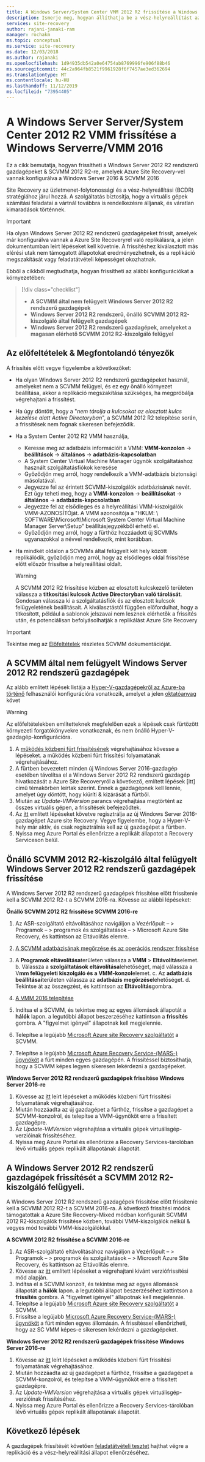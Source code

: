 ```yaml
---
title: A Windows Server/System Center VMM 2012 R2 frissítése a Windows Server 2016-Azure Site Recovery
description: Ismerje meg, hogyan állíthatja be a vész-helyreállítást az Azure-ba Azure Stack virtuális gépekre a Azure Site Recovery szolgáltatással.
services: site-recovery
author: rajani-janaki-ram
manager: rochakm
ms.topic: conceptual
ms.service: site-recovery
ms.date: 12/03/2018
ms.author: rajanaki
ms.openlocfilehash: 1d94935db542a0e64754ab8769996fe906f88b46
ms.sourcegitcommit: 44c2a964fb8521f9961928f6f7457ae3ed362694
ms.translationtype: MT
ms.contentlocale: hu-HU
ms.lasthandoff: 11/12/2019
ms.locfileid: "73954405"
---
```

# <a name="upgrade-windows-server-serversystem-center-2012-r2-vmm-to-windows-servervmm-2016"></a>A Windows Server Server/System Center 2012 R2 VMM frissítése a Windows Serverre/VMM 2016 

Ez a cikk bemutatja, hogyan frissítheti a Windows Server 2012 R2 rendszerű gazdagépeket & SCVMM 2012 R2-re, amelyek Azure Site Recovery-vel vannak konfigurálva a Windows Server 2016 & SCVMM 2016

Site Recovery az üzletmenet-folytonossági és a vész-helyreállítási (BCDR) stratégiához járul hozzá. A szolgáltatás biztosítja, hogy a virtuális gépek számítási feladatai a vártnál továbbra is rendelkezésre álljanak, és váratlan kimaradások történnek.

> [!IMPORTANT]
> Ha olyan Windows Server 2012 R2 rendszerű gazdagépeket frissít, amelyek már konfigurálva vannak a Azure Site Recoveryrel való replikálásra, a jelen dokumentumban leírt lépéseket kell követnie. A frissítéshez kiválasztott más elérési utak nem támogatott állapotokat eredményezhetnek, és a replikáció megszakítását vagy feladatátvételi képességet okozhatnak.


Ebből a cikkből megtudhatja, hogyan frissítheti az alábbi konfigurációkat a környezetében:

> [!div class="checklist"]
> * **A SCVMM által nem felügyelt Windows Server 2012 R2 rendszerű gazdagépek** 
> * **Windows Server 2012 R2 rendszerű, önálló SCVMM 2012 R2-kiszolgáló által felügyelt gazdagépek** 
> * **Windows Server 2012 R2 rendszerű gazdagépek, amelyeket a magasan elérhető SCVMM 2012 R2-kiszolgáló felügyel**


## <a name="prerequisites--factors-to-consider"></a>Az előfeltételek & Megfontolandó tényezők

A frissítés előtt vegye figyelembe a következőket:

- Ha olyan Windows Server 2012 R2 rendszerű gazdagépeket használ, amelyeket nem a SCVMM felügyel, és ez egy önálló környezet beállítása, akkor a replikáció megszakítása szükséges, ha megpróbálja végrehajtani a frissítést.
- Ha úgy döntött, hogy a "*nem tárolja a kulcsokat az elosztott kulcs kezelése alatt Active Directoryban*", a SCVMM 2012 R2 telepítése során, a frissítések nem fognak sikeresen befejeződik.

- Ha a System Center 2012 R2 VMM használja, 

    - Keresse meg az adatbázis információit a VMM: **VMM-konzolon** -> **beállítások** -> **általános** -> **adatbázis-kapcsolatban**
    - A System Center Virtual Machine Manager ügynök szolgáltatáshoz használt szolgáltatásfiókok keresése
    - Győződjön meg arról, hogy rendelkezik a VMM-adatbázis biztonsági másolatával.
    - Jegyezze fel az érintett SCVMM-kiszolgálók adatbázisának nevét. Ezt úgy teheti meg, hogy a **VMM-konzolon** -> **beállításokat** -> **általános** -> **adatbázis-kapcsolatban**
    - Jegyezze fel az elsődleges és a helyreállítási VMM-kiszolgálók VMM-AZONOSÍTÓját. A VMM azonosítója a "HKLM: \ SOFTWARE\Microsoft\Microsoft System Center Virtual Machine Manager Server\Setup" beállításjegyzékből érhető el.
    - Győződjön meg arról, hogy a fürthöz hozzáadott új SCVMMs ugyanazokkal a névvel rendelkezik, mint korábban. 

- Ha mindkét oldalon a SCVMMs által felügyelt két hely között replikálódik, győződjön meg arról, hogy az elsődleges oldal frissítése előtt először frissítse a helyreállítási oldalt.
  > [!WARNING]
  > A SCVMM 2012 R2 frissítése közben az elosztott kulcskezelő területen válassza a **titkosítási kulcsok Active Directoryban való tárolását**. Gondosan válassza ki a szolgáltatásfiók és az elosztott kulcsok felügyeletének beállításait. A kiválasztástól függően előfordulhat, hogy a titkosított, például a sablonok jelszavai nem lesznek elérhetők a frissítés után, és potenciálisan befolyásolhatják a replikálást Azure Site Recovery

> [!IMPORTANT]
> Tekintse meg az [Előfeltételek](https://docs.microsoft.com/system-center/vmm/upgrade-vmm?view=sc-vmm-2016#requirements-and-limitations) részletes SCVMM dokumentációját.

## <a name="windows-server-2012-r2-hosts-which-arent-managed-by-scvmm"></a>A SCVMM által nem felügyelt Windows Server 2012 R2 rendszerű gazdagépek 
Az alább említett lépések listája a [Hyper-V-gazdagépekről az Azure-ba történő](https://docs.microsoft.com/azure/site-recovery/hyper-v-azure-architecture) felhasználói konfigurációra vonatkozik, amelyet a jelen [oktatóanyag](https://docs.microsoft.com/azure/site-recovery/hyper-v-prepare-on-premises-tutorial) követ

> [!WARNING]
> Az előfeltételekben említetteknek megfelelően ezek a lépések csak fürtözött környezeti forgatókönyvekre vonatkoznak, és nem önálló Hyper-V-gazdagép-konfigurációra.

1. A [működés közbeni fürt frissítésének](https://docs.microsoft.com/windows-server/failover-clustering/cluster-operating-system-rolling-upgrade#cluster-os-rolling-upgrade-process) végrehajtásához kövesse a lépéseket. a működés közbeni fürt frissítési folyamatának végrehajtásához.
2. A fürtben bevezetett minden új Windows Server 2016-gazdagép esetében távolítsa el a Windows Server 2012 R2 rendszerű gazdagép hivatkozását a Azure Site Recoveryról a következő, említett lépések [itt] című témakörben leírtak szerint. Ennek a gazdagépnek kell lennie, amelyet úgy döntött, hogy kiüríti & kizárását a fürtből.
3. Miután az *Update-VMVersion* parancs végrehajtása megtörtént az összes virtuális gépen, a frissítések befejeződtek. 
4. Az [itt](https://docs.microsoft.com/azure/site-recovery/hyper-v-azure-tutorial#set-up-the-source-environment) említett lépéseket követve regisztrálja az új Windows Server 2016-gazdagépet Azure site Recovery. Vegye figyelembe, hogy a Hyper-V-hely már aktív, és csak regisztrálnia kell az új gazdagépet a fürtben. 
5.  Nyissa meg Azure Portal és ellenőrizze a replikált állapotot a Recovery Serviceson belül.

## <a name="upgrade-windows-server-2012-r2-hosts-managed-by-stand-alone-scvmm-2012-r2-server"></a>Önálló SCVMM 2012 R2-kiszolgáló által felügyelt Windows Server 2012 R2 rendszerű gazdagépek frissítése
A Windows Server 2012 R2 rendszerű gazdagépek frissítése előtt frissítenie kell a SCVMM 2012 R2-t a SCVMM 2016-ra. Kövesse az alábbi lépéseket:

**Önálló SCVMM 2012 R2 frissítése SCVMM 2016-re**

1.  Az ASR-szolgáltató eltávolításához navigáljon a Vezérlőpult – > Programok – > programok és szolgáltatások – > Microsoft Azure Site Recovery, és kattintson az Eltávolítás elemre.
2. [A SCVMM adatbázisának megőrzése és az operációs rendszer frissítése](https://docs.microsoft.com/system-center/vmm/upgrade-vmm?view=sc-vmm-2016#back-up-and-upgrade-the-operating-system)
3. A **Programok eltávolítása**területen válassza a **VMM** > **Eltávolítás**elemet. b. Válassza a **szolgáltatások eltávolítása**lehetőséget, majd válassza a V**mm felügyeleti kiszolgáló és a VMM-konzol**elemet. c. Az **adatbázis beállításai**területen válassza az **adatbázis megőrzése**lehetőséget. d. Tekintse át az összegzést, és kattintson az **Eltávolítás**gombra.

4. [A VMM 2016 telepítése](https://docs.microsoft.com/system-center/vmm/upgrade-vmm?view=sc-vmm-2016#install-vmm-2016)
5. Indítsa el a SCVMM, és tekintse meg az egyes állomások állapotát a **hálók** lapon. a legutóbbi állapot beszerzéséhez kattintson a **frissítés** gombra. A "figyelmet igényel" állapotnak kell megjelennie. 
17. Telepítse a legújabb [Microsoft Azure site Recovery szolgáltatót](https://aka.ms/downloaddra) a SCVMM.
16. Telepítse a legújabb [Microsoft Azure Recovery Service-(MARS-) ügynököt](https://aka.ms/latestmarsagent) a fürt minden egyes gazdagépén. A frissítéssel biztosíthatja, hogy a SCVMM képes legyen sikeresen lekérdezni a gazdagépeket.

**Windows Server 2012 R2 rendszerű gazdagépek frissítése Windows Server 2016-re**

1. Kövesse az [itt](https://docs.microsoft.com/windows-server/failover-clustering/cluster-operating-system-rolling-upgrade#cluster-os-rolling-upgrade-process) leírt lépéseket a működés közbeni fürt frissítési folyamatának végrehajtásához. 
2. Miután hozzáadta az új gazdagépet a fürthöz, frissítse a gazdagépet a SCVMM-konzolról, és telepítse a VMM-ügynököt erre a frissített gazdagépre.
3. Az *Update-VMVersion* végrehajtása a virtuális gépek virtuálisgép-verzióinak frissítéséhez. 
4.  Nyissa meg Azure Portal és ellenőrizze a Recovery Services-tárolóban lévő virtuális gépek replikált állapotának állapotát. 

## <a name="upgrade-windows-server-2012-r2-hosts-are-managed-by-highly-available-scvmm-2012-r2-server"></a>A Windows Server 2012 R2 rendszerű gazdagépek frissítését a SCVMM 2012 R2-kiszolgáló felügyeli.
A Windows Server 2012 R2 rendszerű gazdagépek frissítése előtt frissítenie kell a SCVMM 2012 R2-t a SCVMM 2016-ra. A következő frissítési módok támogatottak a Azure Site Recovery-Mixed módban konfigurált SCVMM 2012 R2-kiszolgálók frissítése közben, további VMM-kiszolgálók nélkül & vegyes mód további VMM-kiszolgálókkal.

**A SCVMM 2012 R2 frissítése a SCVMM 2016-re**

1.  Az ASR-szolgáltató eltávolításához navigáljon a Vezérlőpult – > Programok – > programok és szolgáltatások – > Microsoft Azure Site Recovery, és kattintson az Eltávolítás elemre.
2. Kövesse az [itt](https://docs.microsoft.com/system-center/vmm/upgrade-vmm?view=sc-vmm-2016#upgrade-a-standalone-vmm-server) említett lépéseket a végrehajtani kívánt verziófrissítési mód alapján.
3. Indítsa el a SCVMM konzolt, és tekintse meg az egyes állomások állapotát a **hálók** lapon. a legutóbbi állapot beszerzéséhez kattintson a **frissítés** gombra. A "figyelmet igényel" állapotnak kell megjelennie.
4. Telepítse a legújabb [Microsoft Azure site Recovery szolgáltatót](https://aka.ms/downloaddra) a SCVMM.
5. Frissítse a legújabb [Microsoft Azure Recovery Service-(MARS-) ügynököt](https://aka.ms/latestmarsagent) a fürt minden egyes állomásán. A frissítéssel ellenőrizheti, hogy az SC VMM képes-e sikeresen lekérdezni a gazdagépeket.


**Windows Server 2012 R2 rendszerű gazdagépek frissítése Windows Server 2016-re**

1. Kövesse az [itt](https://docs.microsoft.com/windows-server/failover-clustering/cluster-operating-system-rolling-upgrade#cluster-os-rolling-upgrade-process) leírt lépéseket a működés közbeni fürt frissítési folyamatának végrehajtásához.
2. Miután hozzáadta az új gazdagépet a fürthöz, frissítse a gazdagépet a SCVMM-konzolról, és telepítse a VMM-ügynököt erre a frissített gazdagépre.
3. Az *Update-VMVersion* végrehajtása a virtuális gépek virtuálisgép-verzióinak frissítéséhez. 
4.  Nyissa meg Azure Portal és ellenőrizze a Recovery Services-tárolóban lévő virtuális gépek replikált állapotának állapotát. 

## <a name="next-steps"></a>Következő lépések
A gazdagépek frissítését követően [feladatátvételi tesztet](tutorial-dr-drill-azure.md) hajthat végre a replikáció és a vész-helyreállítási állapot ellenőrzéséhez.

